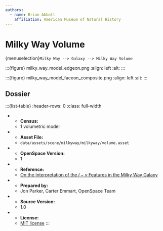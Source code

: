 ```yaml
---
authors:
  - name: Brian Abbott
    affiliation: American Museum of Natural History
---
```



# Milky Way Volume

{menuselection}`Milky Way --> Galaxy --> Milky Way Volume`




:::{figure} milky_way_model_edgeon.png
:align: left
:alt: 
:::


:::{figure} milky_way_model_faceon_composite.png
:align: left
:alt: 
:::




## Dossier
:::{list-table}
:header-rows: 0
:class: full-width

* - **Census:**
  - 1 volumetric model
* - **Asset File:**
  - `data/assets/scene/milkyway/milkyway/volume.asset`
* - **OpenSpace Version:**
  - 1
* - **Reference:**
  - [On the Interpretation of the _l_ − _v_ Features in the Milky Way Galaxy](https://arxiv.org/abs/1009.3096)
* - **Prepared by:**
  - Jon Parker, Carter Emmart, OpenSpace Team
* - **Source Version:**
  - 1.0
* - **License:**
  - [MIT license](https://github.com/OpenSpace/OpenSpace/blob/master/LICENSE.md)
:::